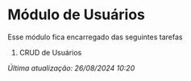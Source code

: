 # Módulo de Usuários
Esse módulo fica encarregado das seguintes tarefas
1. CRUD de Usuários

*Última atualização: 26/08/2024 10:20*